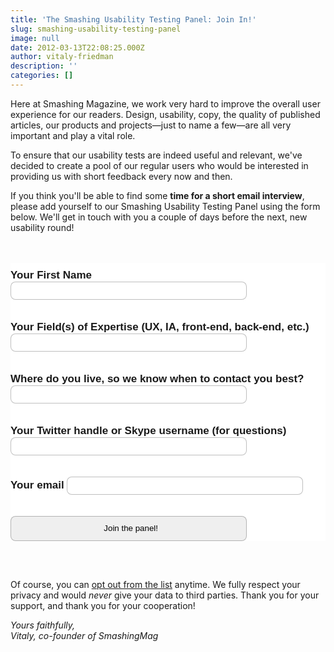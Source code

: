 ```yaml
---
title: 'The Smashing Usability Testing Panel: Join In!'
slug: smashing-usability-testing-panel
image: null
date: 2012-03-13T22:08:25.000Z
author: vitaly-friedman
description: ''
categories: []
---
```


Here at Smashing Magazine, we work very hard to improve the overall user experience for our readers. Design, usability, copy, the quality of published articles, our products and projects—just to name a few—are all very important and play a vital role.

To ensure that our usability tests are indeed useful and relevant, we've decided to create a pool of our regular users who would be interested in providing us with short feedback every now and then.

If you think you'll be able to find some **time for a short email interview**, please add yourself to our Smashing Usability Testing Panel using the form below. We'll get in touch with you a couple of days before the next, new usability round!

<link href="https://cdn-images.mailchimp.com/embedcode/slim-081711.css" rel="stylesheet" type="text/css"><br>
<style type="text/css">
	#mc_embed_signup{background:#fff; clear:left; font:17px "Proxima Nova",Helvetica,Arial,sans-serif; }
#mc_embed_signup form {
padding: 10px 0 0 0;
}
#mc_embed_signup label { font-family: "Proxima Nova", Arial, sans-serif; margin-bottom: 0; padding-bottom: 0; font-weight: bold; }
#mce-EMAIL, #mc_embed_signup input {
border-radius: 8px;
border: 1px solid rgba(0,0,0,0.25);
padding: 0.45em 0 0.45em 0.55em;
width: 75%;
margin-top: 0;
}
input.shop-that { padding: 0.85em 0 0.85em 0.55em !important; }
.asterisk { color: #cc0000; }
.mc-field-group { margin-bottom: 2em; }
#mc_embed_signup input.button { font-family: "Proxima Nova Bold", Arial, sans-serif; font-weight: normal; }
</style>

<div id="mc_embed_signup"><form action="https://smashingmagazine.us1.list-manage.com/subscribe/post?u=16b832d9ad4b28edf261f34df&amp;id=58c0442d2c" method="post" id="mc-embedded-subscribe-form" name="mc-embedded-subscribe-form" class="validate" style="margin-top: 1em;">
<div class="mc-field-group">
	<label for="mce-FNAME">Your First Name</label>  
	<input type="text" value="" name="FNAME" class="required" id="mce-FNAME">
</div>
<div class="mc-field-group">
	<label for="mce-MMERGE3">Your Field(s) of Expertise (UX, IA, front-end, back-end, etc.)</label>
	<input type="text" value="" name="MMERGE3" class="required" id="mce-MMERGE3">
</div>
<div class="mc-field-group">
	<label for="mce-MMERGE10">Where do you live, so we know when to contact you best?</label>
	<input type="text" value="" name="MMERGE10" class="required" id="mce-MMERGE10">
</div>

<div class="mc-field-group">
	<label for="mce-MMERGE4">Your Twitter handle or Skype username (for questions)</label>
	<input type="text" value="" name="MMERGE4" id="mce-MMERGE4">
</div>

<div class="mc-field-group">
	<label for="mce-EMAIL">Your email 
</label>
	<input type="text" value="" name="EMAIL" id="mce-EMAIL">
</div>
	<div id="mce-responses" class="clear">
		<div class="response" id="mce-error-response" style="display:none"></div>
		<div class="response" id="mce-success-response" style="display:none"></div>
	</div>	<div class="clear"><input class="shop-that" type="submit" value="Join the panel!" name="subscribe" id="mc-embedded-subscribe"></div>
</form>
</div>

<div style="margin: 0.5em 0 30px 0px; padding-top: 1em; clear: both;"><script type="text/javascript" language="JavaScript" src="https://smashingmagazine.us1.list-manage.com/subscriber-count?b=34&u=e768e688-36c3-4c2d-88fa-982d9d3f254b&id=58c0442d2c"></script></div>

Of course, you can [opt out from the list](https://smashingmagazine.us1.list-manage.com/unsubscribe?u=16b832d9ad4b28edf261f34df&id=58c0442d2c) anytime. We fully respect your privacy and would _never_ give your data to third parties. Thank you for your support, and thank you for your cooperation!

_Yours faithfully,  
Vitaly, co-founder of SmashingMag_
